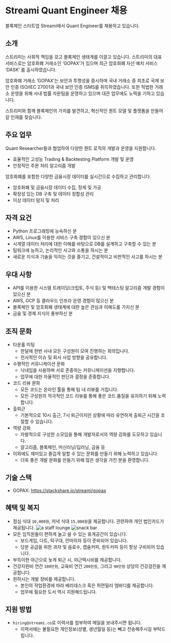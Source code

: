 # Streami Quant Engineer 채용

블록체인 스타트업 Streami에서 Quant Engineer를 채용하고 있습니다.


## 소개

스트리미는 사회적 책임을 갖고 블록체인 생태계를 이끌고 있습니다. 스트리미의 대표 서비스로는 암호화폐 거래소인 ‘GOPAX’가 있으며 최근 암호화폐 자산 예치 서비스 ‘DASK’ 를 출시하였습니다.
 
암호화폐 거래소 ‘GOPAX’는 보안과 투명성을 중시하며 국내 거래소 중 최초로 국제 보안 인증 ISO/IEC 27001과 국내 보안 인증 ISMS를 취득하였습니다. 또한 적법한 거래소 운영을 위해 사내 법률 자문팀을 운영하고 있으며 대관 업무에도 노력을 기하고 있습니다.
 
스트리미와 함께 블록체인의 가치를 발견하고, 혁신적인 퀀트 모델 및 플랫폼을 만들어갈 인재를 찾습니다.


## 주요 업무

Quant Researcher들과 협업하여 다양한 퀀트 로직의 개발과 운영을 지원합니다.
- 효율적인 고성능 Trading & Backtesting Platform 개발 및 운영
- 안정적인 주문 처리 알고리즘 개발

암호화폐를 포함한 다양한 금융시장 데이터를 실시간으로 수집하고 관리합니다.
- 암호화폐 및 금융시장 데이터 수집, 정제 및 가공
- 확장성 있는 DB 구축 및 데이터 정합성 관리
- 이상 데이터 탐지 및 처리


## 자격 요건

- Python 프로그래밍에 능숙하신 분
- AWS, Linux를 이용한 서비스 구축 경험이 있으신 분
- 시계열 데이터 처리에 대한 이해를 바탕으로 DB를 설계하고 구축할 수 있는 분
- 팀워크에 능하고, 논리적인 사고와 소통을 하시는 분
- 새로운 지식과 기술을 익히는 것을 즐기고, 건설적이고 비판적인 사고를 하시는 분


## 우대 사항

- API를 이용한 시스템 트레이딩(크립토, 주식 등) 및 백테스팅 알고리즘 개발 경험이 있으신 분
- AWS, GCP 등 클라우드 인프라 운영 경험이 많으신 분
- 블록체인 및 암호화폐 생태계에 대한 높은 관심과 이해도를 가지신 분
- 금융 및 경제 지식이 풍부하신 분


## 조직 문화

- 타운홀 미팅
  - 한달에 한번 사내 모든 구성원이 모여 진행하는 회의입니다.
  - 전사적인 이슈 및 회사 사업 방향을 공유합니다. 
- 수평적인 커뮤니케이션 문화
  - 닉네임을 사용하며 서로 존중하는 커뮤니케이션을 지향합니다.
  - 업무에 대한 자율적인 판단과 결정을 존중합니다. 
- 코드 리뷰 문화
  - 모든 코드는 온라인 툴을 통해 팀 내 리뷰를 거칩니다.
  - 모든 구성원의 적극적인 코드 리뷰를 통해 좋은 코드 품질을 유지하기 위해 노력합니다.
- 출퇴근
  - 기본적으로 10시 출근, 7시 퇴근이지만 상황에 따라 유연하게 출퇴근 시간을 조절할 수 있습니다.
- 역량 강화
  - 자발적으로 구성한 소모임을 통해 개발자로서의 역량 강화를 도모하고 있습니다.
  - 알고리즘, 블록체인, 머신러닝/딥러닝, 금융 등
- 이외에도 재미있고 즐겁게 일할 수 있는 문화를 만들기 위해 노력하고 있습니다.
  - 더욱 좋은 개발 문화를 만들기 위해 많은 생각을 가진 분을 환영합니다.


## 기술 스택

- GOPAX: https://stackshare.io/streami/gopax


## 혜택 및 복지

- 점심 식대 `10,000원`, 저녁 식대 `15,000원`을 제공합니다. 관련하여 개인 법인카드가 제공됩니다.
![a staff lounge](/images/a-staff-lounge.jpg)
![snack bar](/images/snackbar.jpg)
- 모든 임직원들이 편하게 놀고 쉴 수 있는 휴게공간이 있습니다.
  - 보드게임, 다트, 탁구대, 안마의자 등이 준비되어 있습니다.
  - 당분 공급을 위한 과자 및 음료수, 캡슐커피, 원두커피 등이 항상 구비되어 있습니다.
- 부득이한 야근으로 늦게 퇴근 시, 야근택시비를 제공합니다.
- 건강지원비 연간 `100만원`, 교육비 연간 `200만원`, 그리고 `90만원` 상당의 건강검진을 제공합니다.
- 원하시는 개발 장비를 제공합니다.
  - 본인의 작업환경에 따라 베리데스크 혹은 허먼밀러 엠바디를 제공합니다.
  - 업무에 필요한 도서 역시 지원해드립니다.


## 지원 방법

- `hiring@streami.co`로 이력서를 첨부하여 메일을 보내주시면 됩니다.
  - 이력서에는 불필요한 개인정보(성별, 생년월일 등)는 빼고 전송해주시길 부탁드립니다.
